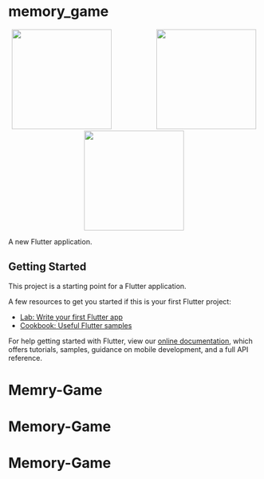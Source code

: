 # memory_game

<p align="center"><img src="https://user-images.githubusercontent.com/67471054/147298878-e5f9ea42-8db3-4e7b-b3a5-bfeb5695f58c.gif" width=200/>&nbsp &nbsp &nbsp &nbsp &nbsp &nbsp &nbsp &nbsp &nbsp &nbsp &nbsp &nbsp<img src="https://user-images.githubusercontent.com/67471054/147298913-a1bc0b0e-1832-4554-ba71-16f8e1204704.png" width=200/>     <img src="https://user-images.githubusercontent.com/67471054/147298952-b3942c54-cfe8-45a8-90fd-87bf7cac0c68.png" width=200/><p>


A new Flutter application.

## Getting Started

This project is a starting point for a Flutter application.

A few resources to get you started if this is your first Flutter project:

- [Lab: Write your first Flutter app](https://flutter.dev/docs/get-started/codelab)
- [Cookbook: Useful Flutter samples](https://flutter.dev/docs/cookbook)

For help getting started with Flutter, view our
[online documentation](https://flutter.dev/docs), which offers tutorials,
samples, guidance on mobile development, and a full API reference.
# Memry-Game
# Memory-Game
# Memory-Game
